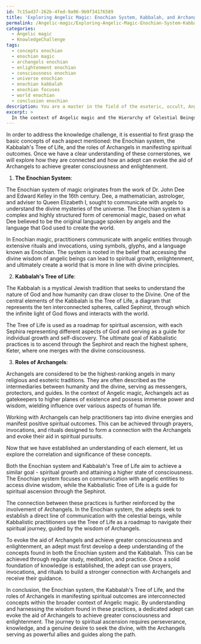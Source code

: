 ```yaml
---
id: 7c15ad37-262b-4fed-9a96-9b9f34176589
title: 'Exploring Angelic Magic: Enochian System, Kabbalah, and Archangels'
permalink: /Angelic-magic/Exploring-Angelic-Magic-Enochian-System-Kabbalah-and-Archangels/
categories:
  - Angelic magic
  - KnowledgeChallenge
tags:
  - concepts enochian
  - enochian magic
  - archangels enochian
  - enlightenment enochian
  - consciousness enochian
  - universe enochian
  - enochian kabbalah
  - enochian focuses
  - world enochian
  - conclusion enochian
description: You are a master in the field of the esoteric, occult, Angelic magic and Education. You are a writer of tests, challenges, textbooks and deep knowledge on Angelic magic for initiates and students to gain deep insights and understanding from. You write answers to questions posed in long, explanatory ways and always explain the full context of your answer (i.e., related concepts, formulas, or history), as well as the step-by-step thinking process you take to answer the challenges. Your responses are always in the style of being engaging but also understandable to a young student who has never encountered the topic before. Summarize the key themes, ideas, and conclusions at the end.
excerpt: > 
  In the context of Angelic magic and the Hierarchy of Celestial Beings as depicted by various esoteric traditions, explain the significance and correlation between the Enochian system, the mysticism surrounding the Kabbalah's Tree of Life, and the roles of Archangels in manifesting spiritual outcomes, particularly detailing how an adept might evoke their aid to achieve greater consciousness and enlightenment.
---
```

In order to address the knowledge challenge, it is essential to first grasp the basic concepts of each aspect mentioned: the Enochian system, the Kabbalah's Tree of Life, and the roles of Archangels in manifesting spiritual outcomes. Once we have a clear understanding of these cornerstones, we will explore how they are connected and how an adept can evoke the aid of Archangels to achieve greater consciousness and enlightenment.

1. **The Enochian System**:

The Enochian system of magic originates from the work of Dr. John Dee and Edward Kelley in the 16th century. Dee, a mathematician, astrologer, and adviser to Queen Elizabeth I, sought to communicate with angels to understand the divine mysteries of the universe. The Enochian system is a complex and highly structured form of ceremonial magic, based on what Dee believed to be the original language spoken by angels and the language that God used to create the world.

In Enochian magic, practitioners communicate with angelic entities through extensive rituals and invocations, using symbols, glyphs, and a language known as Enochian. The system is rooted in the belief that accessing the divine wisdom of angelic beings can lead to spiritual growth, enlightenment, and ultimately create a world that is more in line with divine principles.

2. **Kabbalah's Tree of Life**:

The Kabbalah is a mystical Jewish tradition that seeks to understand the nature of God and how humanity can draw closer to the Divine. One of the central elements of the Kabbalah is the Tree of Life, a diagram that represents the ten interconnected spheres, called Sephirot, through which the infinite light of God flows and interacts with the world.

The Tree of Life is used as a roadmap for spiritual ascension, with each Sephira representing different aspects of God and serving as a guide for individual growth and self-discovery. The ultimate goal of Kabbalistic practices is to ascend through the Sephirot and reach the highest sphere, Keter, where one merges with the divine consciousness.

3. **Roles of Archangels**:

Archangels are considered to be the highest-ranking angels in many religious and esoteric traditions. They are often described as the intermediaries between humanity and the divine, serving as messengers, protectors, and guides. In the context of Angelic magic, Archangels act as gatekeepers to higher planes of existence and possess immense power and wisdom, wielding influence over various aspects of human life.

Working with Archangels can help practitioners tap into divine energies and manifest positive spiritual outcomes. This can be achieved through prayers, invocations, and rituals designed to form a connection with the Archangels and evoke their aid in spiritual pursuits.

Now that we have established an understanding of each element, let us explore the correlation and significance of these concepts.

Both the Enochian system and Kabbalah's Tree of Life aim to achieve a similar goal - spiritual growth and attaining a higher state of consciousness. The Enochian system focuses on communication with angelic entities to access divine wisdom, while the Kabbalistic Tree of Life is a guide for spiritual ascension through the Sephirot.

The connection between these practices is further reinforced by the involvement of Archangels. In the Enochian system, the adepts seek to establish a direct line of communication with the celestial beings, while Kabbalistic practitioners use the Tree of Life as a roadmap to navigate their spiritual journey, guided by the wisdom of Archangels.

To evoke the aid of Archangels and achieve greater consciousness and enlightenment, an adept must first develop a deep understanding of the concepts found in both the Enochian system and the Kabbalah. This can be achieved through regular study, meditation, and practice. Once a solid foundation of knowledge is established, the adept can use prayers, invocations, and rituals to build a stronger connection with Archangels and receive their guidance.

In conclusion, the Enochian system, the Kabbalah's Tree of Life, and the roles of Archangels in manifesting spiritual outcomes are interconnected concepts within the broader context of Angelic magic. By understanding and harnessing the wisdom found in these practices, a dedicated adept can evoke the aid of Archangels to achieve greater consciousness and enlightenment. The journey to spiritual ascension requires perseverance, knowledge, and a genuine desire to seek the divine, with the Archangels serving as powerful allies and guides along the path.
